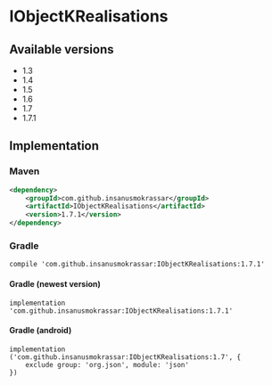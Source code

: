 # IObjectKRealisations

## Available versions

* 1.3
* 1.4
* 1.5
* 1.6
* 1.7
* 1.7.1

## Implementation

### Maven

```xml
<dependency>
    <groupId>com.github.insanusmokrassar</groupId>
    <artifactId>IObjectKRealisations</artifactId>
    <version>1.7.1</version>
</dependency>
```

### Gradle

```
compile 'com.github.insanusmokrassar:IObjectKRealisations:1.7.1'
```

#### Gradle (newest version)

```
implementation 'com.github.insanusmokrassar:IObjectKRealisations:1.7.1'
```

#### Gradle (android)

```
implementation ('com.github.insanusmokrassar:IObjectKRealisations:1.7', {
    exclude group: 'org.json', module: 'json'
})
```
